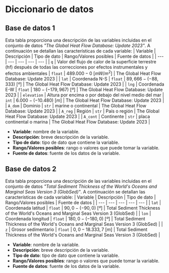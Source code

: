 # Diccionario de datos

## Base de datos 1

Esta tabla proporciona una descripción de las variables incluidas en el conjunto de datos *"The Global Heat Flow Database: Update 2023"*. A continuación se detallan las características de cada variable:
| Variable | Descripción | Tipo de dato | Rango/Valores posibles | Fuente de datos |
| --- | --- | --- | --- | --- |
| `q` | Valor del flujo de calor de la superficie terrestre (hf) después de todas las correcciones por efectos instrumentales y efectos ambientales | `float` | $489.000 - 0$ $[mW/m^2]$ | The Global Heat Flow Database: Update 2023 |
| `lat` | Coordenada N-S | `float` | $89,666 - (-88,333)$ $[º]$ | The Global Heat Flow Database: Update 2023 |
| `lng` | Coordenada E-W | `float` | $180 - (-179,967)$ $[º]$ | The Global Heat Flow Database: Update 2023 |
| `elevation` | Altura por encima o por debajo del nivel medio del mar | `int` | $6.000 - (-10.480)$ $[m]$ | The Global Heat Flow Database: Update 2023 |
| `A_dom` | Dominio | `str` | marine o continental | The Global Heat Flow Database: Update 2023 |
| `A_reg` | Región | `str` | País o región | The Global Heat Flow Database: Update 2023 |
| `A_cont` | Continente | `str` | placa continental o marina | The Global Heat Flow Database: Update 2023 |

- **Variable**: nombre de la variable.
- **Descripción**: breve descripción de la variable.
- **Tipo de dato**: tipo de dato que contiene la variable.
- **Rango/Valores posibles**: rango o valores que puede tomar la variable.
- **Fuente de datos**: fuente de los datos de la variable.

## Base de datos 2

Esta tabla proporciona una descripción de las variables incluidas en el conjunto de datos *"Total Sediment Thickness of the World's Oceans and Marginal Seas Version 3 (GlobSed)"*. A continuación se detallan las características de cada variable:
| Variable | Descripción | Tipo de dato | Rango/Valores posibles | Fuente de datos |
| --- | --- | --- | --- | --- |
| `lat` | Coordenada latitud | `float` | $90,0 - (-90,0)$ $[º]$ | Total Sediment Thickness of the World's Oceans and Marginal Seas Version 3 (GlobSed) |
| `lon` | Coordenada longitud | `float` | $180,0 - (-180,0)$ $[º]$ | Total Sediment Thickness of the World's Oceans and Marginal Seas Version 3 (GlobSed) |
| `z` | Grosor sedimentario | `float` | $0,0 - 18.333,7$ $[m]$ | Total Sediment Thickness of the World's Oceans and Marginal Seas Version 3 (GlobSed) |

- **Variable**: nombre de la variable.
- **Descripción**: breve descripción de la variable.
- **Tipo de dato**: tipo de dato que contiene la variable.
- **Rango/Valores posibles**: rango o valores que puede tomar la variable.
- **Fuente de datos**: fuente de los datos de la variable.

